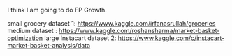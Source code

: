 I think I am going to do FP Growth. 

small grocery dataset 1: https://www.kaggle.com/irfanasrullah/groceries
medium dataset :  https://www.kaggle.com/roshansharma/market-basket-optimization
large Instacart dataset 2: https://www.kaggle.com/c/instacart-market-basket-analysis/data
